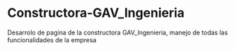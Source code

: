 # Constructora-GAV_Ingenieria
Desarrolo de pagina de la constructora GAV_Ingenieria, manejo de todas las funcionalidades de la empresa

